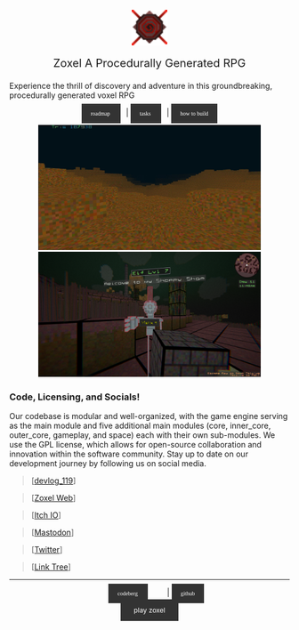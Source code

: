 <link href="resources/monocraft.otf" rel="stylesheet">

<p align="center" style="margin-bottom: 0px !important;">
  <img width="64" src="resources/textures/game_icon.png" alt="Zoxel Logo" align="center">
</p>
<p align="center" style="font-family: 'resources/monocraft.otf' margin-top: 0px; font-size: 20px;">
Zoxel A Procedurally Generated RPG
</p>

Experience the thrill of discovery and adventure in this groundbreaking, procedurally generated voxel RPG

<p align="center">
  <a href="https://github.com/deus369/zoxel-web/blob/master/documents/roadmap.md" style="text-decoration:none; background-color:#333; color:#fff; padding: 12px 16px; font-family: 'monocraft'; font-size: 10px;">
    roadmap
  </a>
  <a style="margin-left: 10px;"> | </a>
  <a href="https://github.com/deus369/zoxel-web/blob/master/documents/todos/todo-main.md" style="text-decoration:none; background-color:#333; color:#fff; padding: 12px 16px; font-family: 'monocraft'; font-size: 10px;">
    tasks
  </a>
  <a style="margin-left: 10px;"> | </a>
  <a href="https://github.com/deus369/zoxel-web/blob/master/documents/howtos/howto-build.md" style="text-decoration:none; background-color:#333; color:#fff; padding: 12px 16px; font-family: 'monocraft'; font-size: 10px;">
    how to build
  </a>
</p>

<p align="center">
  <img src="https://raw.githubusercontent.com/deus369/zoxel-web/master/screenshots/screen-2023-02-06-20-28-49.jpg?raw=false" alt="Zoxel" width="400"/>
  <img src="https://raw.githubusercontent.com/deus369/zoxel-web/master/screenshots/zoxel_unity_00.png?raw=false" alt="Unity Zoxel" width="400"/>
</p>

### Code, Licensing, and Socials!

Our codebase is modular and well-organized, with the game engine serving as the main module and five additional main modules (core, inner_core, outer_core, gameplay, and space) each with their own sub-modules. We use the GPL license, which allows for open-source collaboration and innovation within the software community. Stay up to date on our development journey by following us on social media.

> [[devlog_119](https://www.youtube.com/watch?v=Yb5DiXVt1k0.mp4)]

> [[Zoxel Web](http://zoxel.duckdns.org)]

> [[Itch IO](https://deus0.itch.io/zoxel)]

> [[Mastodon](https://mastodon.gamedev.place/@deus)]

> [[Twitter](https://twitter.com/deusxyz)]

> [[Link Tree](https://linktr.ee/lorddeus)]

-----

<p align="center">
  <a href="https://codeberg.org/deus/zoxel" style="text-decoration:none; background-color:#333; color:#fff; padding: 12px 16px; margin: 24px; font-family: 'monocraft'; font-size: 10px;">
    codeberg
  </a>
  <a style="margin-left: 10px;"> | </a>
  <a href="https://github.com/deus369/zoxel" style="text-decoration:none; background-color:#333; color:#fff; padding: 12px 16px; font-family: 'monocraft'; font-size: 10px;">
    github
  </a>
</p>
<p align="center">
  <a href="https://deus369.github.io/zoxel-play" style="text-decoration:none; background-color:#333; color:#fff; padding: 12px 24px;; font-family: resources/monocraft.otf; font-size: 12px;">
    play zoxel
  </a>
</p>

